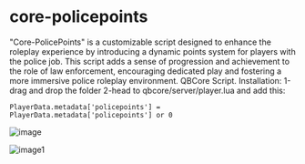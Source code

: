 
# core-policepoints
"Core-PolicePoints" is a customizable script designed to enhance the roleplay experience by introducing a dynamic points system for players with the police job. This script adds a sense of progression and achievement to the role of law enforcement, encouraging dedicated play and fostering a more immersive police roleplay environment.
QBCore Script.
Installation:
1-drag and drop the folder
2-head to qbcore/server/player.lua and add this:

``PlayerData.metadata['policepoints'] = PlayerData.metadata['policepoints'] or 0``
 
![image](https://cdn.discordapp.com/attachments/1010235240050077816/1202329977237032960/Screenshot_5.png?ex=65cd100c&is=65ba9b0c&hm=b8bbac7a07f308f0d744fd989507b18fbc56d68f1278332064d6fb81f389195d&)

![image1](https://cdn.discordapp.com/attachments/1010235240050077816/1202330319571656704/Screenshot_6.png?ex=65cd105e&is=65ba9b5e&hm=64dd87e410fe64d02567810e2be496f9e1054c967c24ff4a6e2d46956d2d2f07&)
